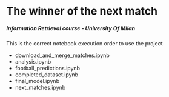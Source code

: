 # The winner of the next match
##### Information Retrieval course - University Of Milan
This is the correct notebook execution order to use the project
- download_and_merge_matches.ipynb
- analysis.ipynb
- football_predictions.ipynb
- completed_dataset.ipynb
- final_model.ipynb
- next_matches.ipynb
